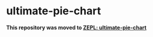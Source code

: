 # ultimate-pie-chart

**This repository was moved to [ZEPL: ultimate-pie-chart](https://github.com/ZEPL/zeppelin-ultimate-pie-chart)**
